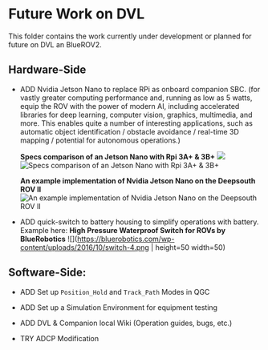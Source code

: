 # Future Work on DVL

This folder contains the work currently under development or planned for future on DVL an BlueROV2. 

## Hardware-Side

- ADD Nvidia Jetson Nano to replace RPi as onboard companion SBC. (for vastly greater computing performance and, running as low as 5 watts, equip the ROV with the power of modern AI, including accelerated libraries for deep learning, computer vision, graphics, multimedia, and more. This enables quite a number of interesting applications, such as automatic object identification / obstacle avoidance / real-time 3D mapping / potential for autonomous operations.)
  
  **Specs comparison of an Jetson Nano with Rpi 3A+ & 3B+**
  ![](https://miro.medium.com/max/3200/0*wG4G3yRftvRAUxu_.png)
  ![Specs comparison of an Jetson Nano with Rpi 3A+ & 3B+](https://www.startpage.com/av/proxy-image?piurl=https%3A%2F%2Fwww.maketecheasier.com%2Fassets%2Fuploads%2F2019%2F06%2Fjetson-vs-pi-table-3.png&sp=1623156678T028a4d068ce8d7a774eb8fd68f53bc2bb6ce5666814befe90ee8b037dda73767)
  
  **An example implementation of Nvidia Jetson Nano on the Deepsouth ROV II**
  ![An example implementation of Nvidia Jetson Nano on the Deepsouth ROV II](https://aws1.discourse-cdn.com/business5/uploads/bluerobotics/optimized/2X/f/f3cc098c1ef960713b3400af177386711821814e_2_690x388.png)

- ADD quick-switch to battery housing to simplify operations with battery. Example here: 
  **High Pressure Waterproof Switch for ROVs by BlueRobotics**
  ![](https://bluerobotics.com/wp-content/uploads/2016/10/switch-4.png | height=50 width=50)
  
## Software-Side:

- ADD Set up `Position_Hold` and `Track_Path` Modes in QGC

- ADD Set up a Simulation Environment for equipment testing

- ADD DVL & Companion local Wiki (Operation guides, bugs, etc.)

- TRY ADCP Modification
